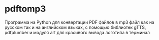 # pdftomp3
Программа на Python для конвертации PDF файлов в mp3 файл как на русском так и на английском языках, с помощью библиотек gTTS, pdfplumber и модуля art для красивого вывода логотипа в терминал
